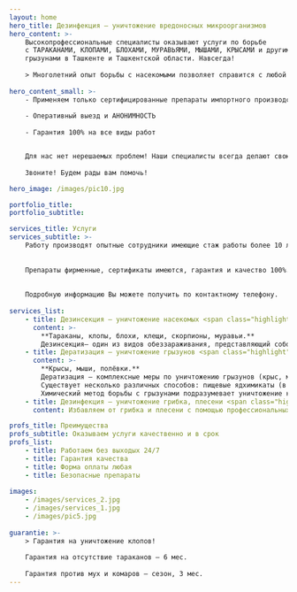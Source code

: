 ```yaml
---
layout: home
hero_title: Дезинфекция – уничтожение вредоносных микроорганизмов
hero_content: >-
    Высокопрофессиональные специалисты оказывают услуги по борьбе 
    с ТАРАКАНАМИ, КЛОПАМИ, БЛОХАМИ, МУРАВЬЯМИ, МЫШАМИ, КРЫСАМИ и другими насекомыми,
    грызунами в Ташкенте и Ташкентской области. Навсегда!
     
    > Многолетний опыт борьбы с насекомыми позволяет справится с любой проблемой в кратчайшие сроки!  
    
hero_content_small: >-   
    - Применяем только сертифицированные препараты импортного производства с запахом и без запаха
    
    - Оперативный выезд и АНОНИМНОСТЬ
    
    - Гарантия 100% на все виды работ


    Для нас нет нерешаемых проблем! Наши специалисты всегда делают свою работу до победного конца!  
    
    Звоните! Будем рады вам помочь!

hero_image: /images/pic10.jpg

portfolio_title:
portfolio_subtitle:

services_title: Услуги
services_subtitle: >-
    Работу производят опытные сотрудники имеющие стаж работы более 10 лет.  
     
     
    Препараты фирменные, сертификаты имеются, гарантия и качество 100%.  
     
     
    Подробную информацию Вы можете получить по контактному телефону.   
     
services_list:
    - title: Дезинсекция – уничтожение насекомых <span class="highlight">в Ташкенте и Таш. обл.</span>
      content: >- 
        **Тараканы, клопы, блохи, клещи, скорпионы, муравьи.**  
        Дезинсекция— один из видов обеззараживания, представляющий собой уничтожение членистоногих (насекомых и клещей), способных переносить трансмиссивные инфекции, вредить запасам продовольствия и растениям, с помощью специальных химических средств, физических средств (путём воздействия горячей воды или пара, электроразрядные, механические) или с помощью биологических средств.
    - title: Дератизация — уничтожение грызунов <span class="highlight">в Ташкенте и Таш. обл.</span>
      content: >-
        **Крысы, мыши, полёвки.**  
        Дератизация — комплексные меры по уничтожению грызунов (крыс, мышей, полёвок и др.).
        Существует несколько различных способов: пищевые ядхимикаты (в виде приманок), газообразные яды. В отличие от них, рекламируемые ультразвуковые отпугиватели не имеют никакого эффекта. 
        Химический метод борьбы с грызунами подразумевает уничтожение крыс и избавление от мышей посредством препаратов, являющихся ядами для грызунов.   
    - title: Дезинфекция — уничтожение грибка, плесени <span class="highlight">в Ташкенте и Таш. обл.</span>
      content: Избавляем от грибка и плесени с помощью профессиональных химических средств

profs_title: Преимущества
profs_subtitle: Оказываем услуги качественно и в срок
profs_list:
    - title: Работаем без выходых 24/7
    - title: Гарантия качества
    - title: Форма оплаты любая
    - title: Безопасные препараты
    
images:
    - /images/services_2.jpg
    - /images/services_1.jpg
    - /images/pic5.jpg
    
guarantie: >-
    > Гарантия на уничтожение клопов!  
    
    Гарантия на отсутствие тараканов — 6 мес.  
    
    Гарантия против мух и комаров — сезон, 3 мес.  
---
```

